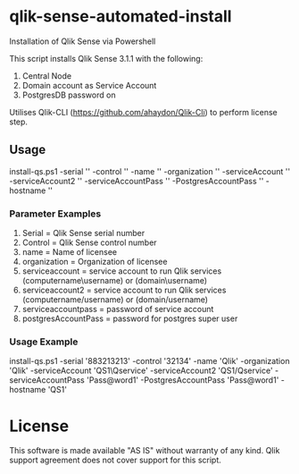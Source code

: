 # qlik-sense-automated-install
Installation of Qlik Sense via Powershell

This script installs Qlik Sense 3.1.1 with the following:

1. Central Node
2. Domain account as Service Account
3. PostgresDB password on

Utilises Qlik-CLI (https://github.com/ahaydon/Qlik-Cli) to perform license step.

## Usage
install-qs.ps1 -serial '' -control '' -name '' -organization '' -serviceAccount '' -serviceAccount2 '' -serviceAccountPass '' -PostgresAccountPass '' -hostname ''

### Parameter Examples
1. Serial = Qlik Sense serial number
2. Control = Qlik Sense control number
3. name = Name of licensee
4. organization = Organization of licensee
5. serviceaccount = service account to run Qlik services (computername\username) or (domain\username)
6. serviceaccount2 = service account to run Qlik services (computername/username) or (domain/username)
7. serviceaccountpass = password of service account
8. postgresAccountPass = password for postgres super user

### Usage Example
install-qs.ps1 -serial '883213213' -control '32134' -name 'Qlik' -organization 'Qlik' -serviceAccount 'QS1\Qservice' -serviceAccount2 'QS1/Qservice' -serviceAccountPass 'Pass@word1' -PostgresAccountPass 'Pass@word1' -hostname 'QS1'

# License

This software is made available "AS IS" without warranty of any kind. Qlik support agreement does not cover support for this script.
